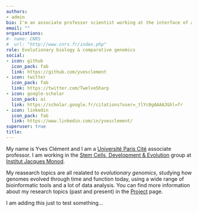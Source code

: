 ```yaml
---
authors:
- admin
bio: I'm an associate professor scientist working at the interface of animal ecology, statistical modeling and social sciences.
email: ""
organizations:
#- name: CNRS
#  url: "http://www.cnrs.fr/index.php"
role: Evolutionary biology & comparative genomics
social:
- icon: github
  icon_pack: fab
  link: https://github.com/yvesclement
- icon: twitter
  icon_pack: fab
  link: https://twitter.com/TwelveSharp
- icon: google-scholar
  icon_pack: ai
  link: https://scholar.google.fr/citations?user=_tlYc0gAAAAJ&hl=fr
- icon: linkedin
  icon_pack: fab
  link: https://www.linkedin.com/in/yvesclement/
superuser: true
title: 
---
```


My name is Yves Clément and I am a [Université Paris Cité](https://u-paris.fr/) associate professor. I am working in the [Stem Cells, Development & Evolution](https://stemdevevo.wordpress.com/) group at [Institut Jacques Monod](https://www.ijm.fr/).

My reasearch topics are all realated to *evolutionary genomics*, studying how genomes evolved through time and function today, using a wide range of bioinformatic tools and a lot of data analysis.
You can find more information about my research topics (past and present) in the [Project](https://yvesclement.github.io/project_landing/) page.

I am adding this just to test something...


